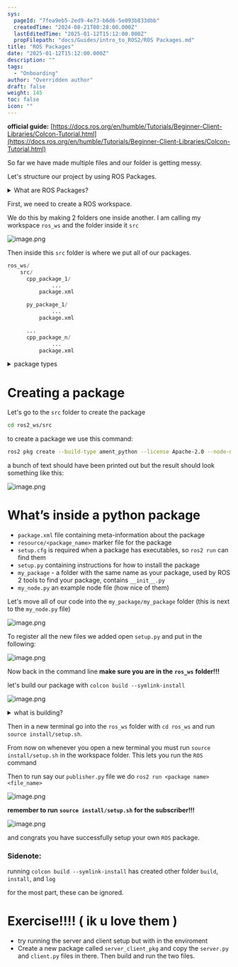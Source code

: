 ```yaml
---
sys:
  pageId: "7fea9eb5-2ed9-4e73-b6d6-5e093b833dbb"
  createdTime: "2024-08-21T00:28:00.000Z"
  lastEditedTime: "2025-01-12T15:12:00.000Z"
  propFilepath: "docs/Guides/intro_to_ROS2/ROS Packages.md"
title: "ROS Packages"
date: "2025-01-12T15:12:00.000Z"
description: ""
tags:
  - "Onboarding"
author: "Overridden author"
draft: false
weight: 145
toc: false
icon: ""
---
```


**official guide:** [https://docs.ros.org/en/humble/Tutorials/Beginner-Client-Libraries/Colcon-Tutorial.html](https://docs.ros.org/en/humble/Tutorials/Beginner-Client-Libraries/Colcon-Tutorial.html)

So far we have made multiple files and our folder is getting messy.

Let's structure our project by using ROS Packages.

<details>

<summary>What are ROS Packages?</summary>

ROS Packages are, as the name implies, packages of code that are highly sharable between ROS developers.

They consist of a folder, `package.xml` file, and source code

```python
      cpp_package_1/
		      ... imagine much code files here ..
          package.xml
```

</details>

First, we need to create a ROS workspace.

We do this by making 2 folders one inside another. I am calling my workspace `ros_ws` and the folder inside it `src`

![image.png](https://prod-files-secure.s3.us-west-2.amazonaws.com/d518164a-d88e-44d1-a4ee-3adb3bd8bce0/70706947-fd18-4537-a67b-e12946812d31/image.png?X-Amz-Algorithm=AWS4-HMAC-SHA256&X-Amz-Content-Sha256=UNSIGNED-PAYLOAD&X-Amz-Credential=ASIAZI2LB4667GCD7DRM%2F20250226%2Fus-west-2%2Fs3%2Faws4_request&X-Amz-Date=20250226T131700Z&X-Amz-Expires=3600&X-Amz-Security-Token=IQoJb3JpZ2luX2VjECQaCXVzLXdlc3QtMiJIMEYCIQDMKAWpeLInAbyg3mmRs%2F80hZ%2B0ljKLqd5kFaJlEdWxCwIhAL1atRhPunZfk3%2BYao%2FTKdcaCXrVkjaJlPlgAjFi8xrPKv8DCF0QABoMNjM3NDIzMTgzODA1IgzwItz2fu%2FasFBOq7Mq3APu4ZR5C9uANsRCxAW4NqAWm%2FauOH2PFCI2t1u0tl2tK1yWIPdaYNkaiBxhpHIHx4bZHHaKsUVTqKcGEHbc6BNOMm5LhDHhDZMQodneBLPQ4MykyJKAWZ%2B6PtQ5scn2hYwX9xxO9Af%2FGqPtRve83FnoXWP5qj%2B5LORPpVYcap7g13pec%2FyMqOcIZo3VfZF0AyJ0jaSCezD4xzAnjrhfgoZhrQ%2FyW5ucUWyBZoGxC%2B49SKv1OEVfBTDMgz5iFNaBOii252DlH%2ByEjZl2STWm9vJDldAVbc0ufPjFsVRpl5GQndtP7l4s03H1At4%2FkMLjusNGGLo0zW0EhAWQ4iBfWX261ozlxNz6DRRNem6rvmvjGJUxHtELOw2NtR7vqHAbO62BwHfiaNNdhTOUehWhJGeQ5GGEErgMSFf0%2BgxDy5WjHur90e62qq4hzXpvCPleucdJ3cklcul1VQ7Bx4M3ldCJI1%2FL49%2FPibfygRIJkRamUqSsZRV9cWEb5W5kePMpb4oP%2B%2FLnAUqUYnv4T2ZXU3iARQglEJhYLSpMrhscKOd8IRnxV7tT4ie3l42bNofe2czRGxu3C723XE2XX%2FKVRJV%2FVqPkZf%2Faew8Jgpr0cfGxSbtMIX15PNOZRjLbMTDeh%2Fy9BjqkAZxkt%2BoK5OpzJqn46ticLu4ewoXjDvCyOA75QKy7Sr%2BAcGz1f2nNKxqlht5ypbPfQbs7sCat%2Br9qsplklqvSfrf6v1Tn356Pa9Uxwf2s614t%2BoYZgVHd7D7jvU2W%2FA6TuP5xLyYPCBSrQCJ7bKU5Xx6kiLg%2BqN7hk61Q3xEtK24P8BtOv3RHb2uQHgZ3oOoRYz6woqFzWLQDIGY%2BLieclg60bYob&X-Amz-Signature=eec891aa269cbe2126990fa01c8d441ee7baacb631ac917432b60c0f573a8acf&X-Amz-SignedHeaders=host&x-id=GetObject)

Then inside this `src` folder is where we put all of our packages.

```python
ros_ws/
    src/
      cpp_package_1/
		      ...
          package.xml

      py_package_1/
		      ...
          package.xml

      ...
      cpp_package_n/
		      ...
          package.xml

```

<details>

<summary>package types</summary>

packages can be either `C++` or python.

the intern file structure is different for each but for this guide we will stick to creating python packages

</details>

# Creating a package

Let's go to the `src` folder to create the package

```bash
cd ros2_ws/src
```

to create a package we use this command:

```bash
ros2 pkg create --build-type ament_python --license Apache-2.0 --node-name my_node my_package
```

a bunch of text should have been printed out but the result should look something like this:

![image.png](https://prod-files-secure.s3.us-west-2.amazonaws.com/d518164a-d88e-44d1-a4ee-3adb3bd8bce0/e6cf1e3f-8512-4a3e-b131-079f800bf3e8/image.png?X-Amz-Algorithm=AWS4-HMAC-SHA256&X-Amz-Content-Sha256=UNSIGNED-PAYLOAD&X-Amz-Credential=ASIAZI2LB4667GCD7DRM%2F20250226%2Fus-west-2%2Fs3%2Faws4_request&X-Amz-Date=20250226T131700Z&X-Amz-Expires=3600&X-Amz-Security-Token=IQoJb3JpZ2luX2VjECQaCXVzLXdlc3QtMiJIMEYCIQDMKAWpeLInAbyg3mmRs%2F80hZ%2B0ljKLqd5kFaJlEdWxCwIhAL1atRhPunZfk3%2BYao%2FTKdcaCXrVkjaJlPlgAjFi8xrPKv8DCF0QABoMNjM3NDIzMTgzODA1IgzwItz2fu%2FasFBOq7Mq3APu4ZR5C9uANsRCxAW4NqAWm%2FauOH2PFCI2t1u0tl2tK1yWIPdaYNkaiBxhpHIHx4bZHHaKsUVTqKcGEHbc6BNOMm5LhDHhDZMQodneBLPQ4MykyJKAWZ%2B6PtQ5scn2hYwX9xxO9Af%2FGqPtRve83FnoXWP5qj%2B5LORPpVYcap7g13pec%2FyMqOcIZo3VfZF0AyJ0jaSCezD4xzAnjrhfgoZhrQ%2FyW5ucUWyBZoGxC%2B49SKv1OEVfBTDMgz5iFNaBOii252DlH%2ByEjZl2STWm9vJDldAVbc0ufPjFsVRpl5GQndtP7l4s03H1At4%2FkMLjusNGGLo0zW0EhAWQ4iBfWX261ozlxNz6DRRNem6rvmvjGJUxHtELOw2NtR7vqHAbO62BwHfiaNNdhTOUehWhJGeQ5GGEErgMSFf0%2BgxDy5WjHur90e62qq4hzXpvCPleucdJ3cklcul1VQ7Bx4M3ldCJI1%2FL49%2FPibfygRIJkRamUqSsZRV9cWEb5W5kePMpb4oP%2B%2FLnAUqUYnv4T2ZXU3iARQglEJhYLSpMrhscKOd8IRnxV7tT4ie3l42bNofe2czRGxu3C723XE2XX%2FKVRJV%2FVqPkZf%2Faew8Jgpr0cfGxSbtMIX15PNOZRjLbMTDeh%2Fy9BjqkAZxkt%2BoK5OpzJqn46ticLu4ewoXjDvCyOA75QKy7Sr%2BAcGz1f2nNKxqlht5ypbPfQbs7sCat%2Br9qsplklqvSfrf6v1Tn356Pa9Uxwf2s614t%2BoYZgVHd7D7jvU2W%2FA6TuP5xLyYPCBSrQCJ7bKU5Xx6kiLg%2BqN7hk61Q3xEtK24P8BtOv3RHb2uQHgZ3oOoRYz6woqFzWLQDIGY%2BLieclg60bYob&X-Amz-Signature=976a2b69cdd508fa93ed18d18f17691df7a6cfe3dace93da28f20d603f8ad735&X-Amz-SignedHeaders=host&x-id=GetObject)

# What’s inside a python package

- `package.xml` file containing meta-information about the package
- `resource/<package_name>` marker file for the package
- `setup.cfg` is required when a package has executables, so `ros2 run` can find them
- `setup.py` containing instructions for how to install the package
- `my_package` - a folder with the same name as your package, used by ROS 2 tools to find your package, contains `__init__.py`
- `my_node.py` an example node file (how nice of them)

Let's move all of our code into the `my_package/my_package` folder (this is next to the `my_node.py` file)

![image.png](https://prod-files-secure.s3.us-west-2.amazonaws.com/d518164a-d88e-44d1-a4ee-3adb3bd8bce0/9ce58f11-0da9-4d3e-b86d-506a9685d378/image.png?X-Amz-Algorithm=AWS4-HMAC-SHA256&X-Amz-Content-Sha256=UNSIGNED-PAYLOAD&X-Amz-Credential=ASIAZI2LB4667GCD7DRM%2F20250226%2Fus-west-2%2Fs3%2Faws4_request&X-Amz-Date=20250226T131700Z&X-Amz-Expires=3600&X-Amz-Security-Token=IQoJb3JpZ2luX2VjECQaCXVzLXdlc3QtMiJIMEYCIQDMKAWpeLInAbyg3mmRs%2F80hZ%2B0ljKLqd5kFaJlEdWxCwIhAL1atRhPunZfk3%2BYao%2FTKdcaCXrVkjaJlPlgAjFi8xrPKv8DCF0QABoMNjM3NDIzMTgzODA1IgzwItz2fu%2FasFBOq7Mq3APu4ZR5C9uANsRCxAW4NqAWm%2FauOH2PFCI2t1u0tl2tK1yWIPdaYNkaiBxhpHIHx4bZHHaKsUVTqKcGEHbc6BNOMm5LhDHhDZMQodneBLPQ4MykyJKAWZ%2B6PtQ5scn2hYwX9xxO9Af%2FGqPtRve83FnoXWP5qj%2B5LORPpVYcap7g13pec%2FyMqOcIZo3VfZF0AyJ0jaSCezD4xzAnjrhfgoZhrQ%2FyW5ucUWyBZoGxC%2B49SKv1OEVfBTDMgz5iFNaBOii252DlH%2ByEjZl2STWm9vJDldAVbc0ufPjFsVRpl5GQndtP7l4s03H1At4%2FkMLjusNGGLo0zW0EhAWQ4iBfWX261ozlxNz6DRRNem6rvmvjGJUxHtELOw2NtR7vqHAbO62BwHfiaNNdhTOUehWhJGeQ5GGEErgMSFf0%2BgxDy5WjHur90e62qq4hzXpvCPleucdJ3cklcul1VQ7Bx4M3ldCJI1%2FL49%2FPibfygRIJkRamUqSsZRV9cWEb5W5kePMpb4oP%2B%2FLnAUqUYnv4T2ZXU3iARQglEJhYLSpMrhscKOd8IRnxV7tT4ie3l42bNofe2czRGxu3C723XE2XX%2FKVRJV%2FVqPkZf%2Faew8Jgpr0cfGxSbtMIX15PNOZRjLbMTDeh%2Fy9BjqkAZxkt%2BoK5OpzJqn46ticLu4ewoXjDvCyOA75QKy7Sr%2BAcGz1f2nNKxqlht5ypbPfQbs7sCat%2Br9qsplklqvSfrf6v1Tn356Pa9Uxwf2s614t%2BoYZgVHd7D7jvU2W%2FA6TuP5xLyYPCBSrQCJ7bKU5Xx6kiLg%2BqN7hk61Q3xEtK24P8BtOv3RHb2uQHgZ3oOoRYz6woqFzWLQDIGY%2BLieclg60bYob&X-Amz-Signature=537e019275c91b992b57fcfab777455d6f8fd26871aff96d28d1e9c5c7e31e72&X-Amz-SignedHeaders=host&x-id=GetObject)

To register all the new files we added open `setup.py` and put in the following:

![image.png](https://prod-files-secure.s3.us-west-2.amazonaws.com/d518164a-d88e-44d1-a4ee-3adb3bd8bce0/1cd7c262-4cae-4496-9d75-c178537d24a2/image.png?X-Amz-Algorithm=AWS4-HMAC-SHA256&X-Amz-Content-Sha256=UNSIGNED-PAYLOAD&X-Amz-Credential=ASIAZI2LB4667GCD7DRM%2F20250226%2Fus-west-2%2Fs3%2Faws4_request&X-Amz-Date=20250226T131700Z&X-Amz-Expires=3600&X-Amz-Security-Token=IQoJb3JpZ2luX2VjECQaCXVzLXdlc3QtMiJIMEYCIQDMKAWpeLInAbyg3mmRs%2F80hZ%2B0ljKLqd5kFaJlEdWxCwIhAL1atRhPunZfk3%2BYao%2FTKdcaCXrVkjaJlPlgAjFi8xrPKv8DCF0QABoMNjM3NDIzMTgzODA1IgzwItz2fu%2FasFBOq7Mq3APu4ZR5C9uANsRCxAW4NqAWm%2FauOH2PFCI2t1u0tl2tK1yWIPdaYNkaiBxhpHIHx4bZHHaKsUVTqKcGEHbc6BNOMm5LhDHhDZMQodneBLPQ4MykyJKAWZ%2B6PtQ5scn2hYwX9xxO9Af%2FGqPtRve83FnoXWP5qj%2B5LORPpVYcap7g13pec%2FyMqOcIZo3VfZF0AyJ0jaSCezD4xzAnjrhfgoZhrQ%2FyW5ucUWyBZoGxC%2B49SKv1OEVfBTDMgz5iFNaBOii252DlH%2ByEjZl2STWm9vJDldAVbc0ufPjFsVRpl5GQndtP7l4s03H1At4%2FkMLjusNGGLo0zW0EhAWQ4iBfWX261ozlxNz6DRRNem6rvmvjGJUxHtELOw2NtR7vqHAbO62BwHfiaNNdhTOUehWhJGeQ5GGEErgMSFf0%2BgxDy5WjHur90e62qq4hzXpvCPleucdJ3cklcul1VQ7Bx4M3ldCJI1%2FL49%2FPibfygRIJkRamUqSsZRV9cWEb5W5kePMpb4oP%2B%2FLnAUqUYnv4T2ZXU3iARQglEJhYLSpMrhscKOd8IRnxV7tT4ie3l42bNofe2czRGxu3C723XE2XX%2FKVRJV%2FVqPkZf%2Faew8Jgpr0cfGxSbtMIX15PNOZRjLbMTDeh%2Fy9BjqkAZxkt%2BoK5OpzJqn46ticLu4ewoXjDvCyOA75QKy7Sr%2BAcGz1f2nNKxqlht5ypbPfQbs7sCat%2Br9qsplklqvSfrf6v1Tn356Pa9Uxwf2s614t%2BoYZgVHd7D7jvU2W%2FA6TuP5xLyYPCBSrQCJ7bKU5Xx6kiLg%2BqN7hk61Q3xEtK24P8BtOv3RHb2uQHgZ3oOoRYz6woqFzWLQDIGY%2BLieclg60bYob&X-Amz-Signature=0834fb0e7d1f9d10eca82daa7dea1c5aff381f6d45fd40b92a59ad840a668df5&X-Amz-SignedHeaders=host&x-id=GetObject)

Now back in the command line **make sure you are in the** **`ros_ws`** **folder!!!**

let's build our package with `colcon build --symlink-install`

![image.png](https://prod-files-secure.s3.us-west-2.amazonaws.com/d518164a-d88e-44d1-a4ee-3adb3bd8bce0/2f2a0d27-b173-48fd-b189-5f5c0ce65619/image.png?X-Amz-Algorithm=AWS4-HMAC-SHA256&X-Amz-Content-Sha256=UNSIGNED-PAYLOAD&X-Amz-Credential=ASIAZI2LB4667GCD7DRM%2F20250226%2Fus-west-2%2Fs3%2Faws4_request&X-Amz-Date=20250226T131700Z&X-Amz-Expires=3600&X-Amz-Security-Token=IQoJb3JpZ2luX2VjECQaCXVzLXdlc3QtMiJIMEYCIQDMKAWpeLInAbyg3mmRs%2F80hZ%2B0ljKLqd5kFaJlEdWxCwIhAL1atRhPunZfk3%2BYao%2FTKdcaCXrVkjaJlPlgAjFi8xrPKv8DCF0QABoMNjM3NDIzMTgzODA1IgzwItz2fu%2FasFBOq7Mq3APu4ZR5C9uANsRCxAW4NqAWm%2FauOH2PFCI2t1u0tl2tK1yWIPdaYNkaiBxhpHIHx4bZHHaKsUVTqKcGEHbc6BNOMm5LhDHhDZMQodneBLPQ4MykyJKAWZ%2B6PtQ5scn2hYwX9xxO9Af%2FGqPtRve83FnoXWP5qj%2B5LORPpVYcap7g13pec%2FyMqOcIZo3VfZF0AyJ0jaSCezD4xzAnjrhfgoZhrQ%2FyW5ucUWyBZoGxC%2B49SKv1OEVfBTDMgz5iFNaBOii252DlH%2ByEjZl2STWm9vJDldAVbc0ufPjFsVRpl5GQndtP7l4s03H1At4%2FkMLjusNGGLo0zW0EhAWQ4iBfWX261ozlxNz6DRRNem6rvmvjGJUxHtELOw2NtR7vqHAbO62BwHfiaNNdhTOUehWhJGeQ5GGEErgMSFf0%2BgxDy5WjHur90e62qq4hzXpvCPleucdJ3cklcul1VQ7Bx4M3ldCJI1%2FL49%2FPibfygRIJkRamUqSsZRV9cWEb5W5kePMpb4oP%2B%2FLnAUqUYnv4T2ZXU3iARQglEJhYLSpMrhscKOd8IRnxV7tT4ie3l42bNofe2czRGxu3C723XE2XX%2FKVRJV%2FVqPkZf%2Faew8Jgpr0cfGxSbtMIX15PNOZRjLbMTDeh%2Fy9BjqkAZxkt%2BoK5OpzJqn46ticLu4ewoXjDvCyOA75QKy7Sr%2BAcGz1f2nNKxqlht5ypbPfQbs7sCat%2Br9qsplklqvSfrf6v1Tn356Pa9Uxwf2s614t%2BoYZgVHd7D7jvU2W%2FA6TuP5xLyYPCBSrQCJ7bKU5Xx6kiLg%2BqN7hk61Q3xEtK24P8BtOv3RHb2uQHgZ3oOoRYz6woqFzWLQDIGY%2BLieclg60bYob&X-Amz-Signature=7f73232d7c553bcabeb3744c56385db8db6a63bf942bb20f2f2b4f0248d42127&X-Amz-SignedHeaders=host&x-id=GetObject)

<details>

<summary>what is building?</summary>

if you are a CS major at Rose-Hulman you will learn the answer to this in CSSE132

but TLDR; is it combines all the code files into one program that can be run easily 

</details>

Then in a new terminal go into the `ros_ws` folder with `cd ros_ws` and run `source install/setup.sh`. 

From now on whenever you open a new terminal you must run `source install/setup.sh` in the workspace folder. This lets you run the `ROS` command

Then to run say our `publisher.py` file we do `ros2 run <package name> <file_name>`

![image.png](https://prod-files-secure.s3.us-west-2.amazonaws.com/d518164a-d88e-44d1-a4ee-3adb3bd8bce0/4f4b1219-3a44-4632-aa0a-ce3471699f59/image.png?X-Amz-Algorithm=AWS4-HMAC-SHA256&X-Amz-Content-Sha256=UNSIGNED-PAYLOAD&X-Amz-Credential=ASIAZI2LB4667GCD7DRM%2F20250226%2Fus-west-2%2Fs3%2Faws4_request&X-Amz-Date=20250226T131700Z&X-Amz-Expires=3600&X-Amz-Security-Token=IQoJb3JpZ2luX2VjECQaCXVzLXdlc3QtMiJIMEYCIQDMKAWpeLInAbyg3mmRs%2F80hZ%2B0ljKLqd5kFaJlEdWxCwIhAL1atRhPunZfk3%2BYao%2FTKdcaCXrVkjaJlPlgAjFi8xrPKv8DCF0QABoMNjM3NDIzMTgzODA1IgzwItz2fu%2FasFBOq7Mq3APu4ZR5C9uANsRCxAW4NqAWm%2FauOH2PFCI2t1u0tl2tK1yWIPdaYNkaiBxhpHIHx4bZHHaKsUVTqKcGEHbc6BNOMm5LhDHhDZMQodneBLPQ4MykyJKAWZ%2B6PtQ5scn2hYwX9xxO9Af%2FGqPtRve83FnoXWP5qj%2B5LORPpVYcap7g13pec%2FyMqOcIZo3VfZF0AyJ0jaSCezD4xzAnjrhfgoZhrQ%2FyW5ucUWyBZoGxC%2B49SKv1OEVfBTDMgz5iFNaBOii252DlH%2ByEjZl2STWm9vJDldAVbc0ufPjFsVRpl5GQndtP7l4s03H1At4%2FkMLjusNGGLo0zW0EhAWQ4iBfWX261ozlxNz6DRRNem6rvmvjGJUxHtELOw2NtR7vqHAbO62BwHfiaNNdhTOUehWhJGeQ5GGEErgMSFf0%2BgxDy5WjHur90e62qq4hzXpvCPleucdJ3cklcul1VQ7Bx4M3ldCJI1%2FL49%2FPibfygRIJkRamUqSsZRV9cWEb5W5kePMpb4oP%2B%2FLnAUqUYnv4T2ZXU3iARQglEJhYLSpMrhscKOd8IRnxV7tT4ie3l42bNofe2czRGxu3C723XE2XX%2FKVRJV%2FVqPkZf%2Faew8Jgpr0cfGxSbtMIX15PNOZRjLbMTDeh%2Fy9BjqkAZxkt%2BoK5OpzJqn46ticLu4ewoXjDvCyOA75QKy7Sr%2BAcGz1f2nNKxqlht5ypbPfQbs7sCat%2Br9qsplklqvSfrf6v1Tn356Pa9Uxwf2s614t%2BoYZgVHd7D7jvU2W%2FA6TuP5xLyYPCBSrQCJ7bKU5Xx6kiLg%2BqN7hk61Q3xEtK24P8BtOv3RHb2uQHgZ3oOoRYz6woqFzWLQDIGY%2BLieclg60bYob&X-Amz-Signature=fe322fcc05733f9f46cd61d6cae039e0a78a8c61d88e8de8063c3d71dc20cf77&X-Amz-SignedHeaders=host&x-id=GetObject)

**remember to run** **`source install/setup.sh`** **for the subscriber!!!**

![image.png](https://prod-files-secure.s3.us-west-2.amazonaws.com/d518164a-d88e-44d1-a4ee-3adb3bd8bce0/02121119-dad4-49ec-8356-c956108b4243/image.png?X-Amz-Algorithm=AWS4-HMAC-SHA256&X-Amz-Content-Sha256=UNSIGNED-PAYLOAD&X-Amz-Credential=ASIAZI2LB4667GCD7DRM%2F20250226%2Fus-west-2%2Fs3%2Faws4_request&X-Amz-Date=20250226T131700Z&X-Amz-Expires=3600&X-Amz-Security-Token=IQoJb3JpZ2luX2VjECQaCXVzLXdlc3QtMiJIMEYCIQDMKAWpeLInAbyg3mmRs%2F80hZ%2B0ljKLqd5kFaJlEdWxCwIhAL1atRhPunZfk3%2BYao%2FTKdcaCXrVkjaJlPlgAjFi8xrPKv8DCF0QABoMNjM3NDIzMTgzODA1IgzwItz2fu%2FasFBOq7Mq3APu4ZR5C9uANsRCxAW4NqAWm%2FauOH2PFCI2t1u0tl2tK1yWIPdaYNkaiBxhpHIHx4bZHHaKsUVTqKcGEHbc6BNOMm5LhDHhDZMQodneBLPQ4MykyJKAWZ%2B6PtQ5scn2hYwX9xxO9Af%2FGqPtRve83FnoXWP5qj%2B5LORPpVYcap7g13pec%2FyMqOcIZo3VfZF0AyJ0jaSCezD4xzAnjrhfgoZhrQ%2FyW5ucUWyBZoGxC%2B49SKv1OEVfBTDMgz5iFNaBOii252DlH%2ByEjZl2STWm9vJDldAVbc0ufPjFsVRpl5GQndtP7l4s03H1At4%2FkMLjusNGGLo0zW0EhAWQ4iBfWX261ozlxNz6DRRNem6rvmvjGJUxHtELOw2NtR7vqHAbO62BwHfiaNNdhTOUehWhJGeQ5GGEErgMSFf0%2BgxDy5WjHur90e62qq4hzXpvCPleucdJ3cklcul1VQ7Bx4M3ldCJI1%2FL49%2FPibfygRIJkRamUqSsZRV9cWEb5W5kePMpb4oP%2B%2FLnAUqUYnv4T2ZXU3iARQglEJhYLSpMrhscKOd8IRnxV7tT4ie3l42bNofe2czRGxu3C723XE2XX%2FKVRJV%2FVqPkZf%2Faew8Jgpr0cfGxSbtMIX15PNOZRjLbMTDeh%2Fy9BjqkAZxkt%2BoK5OpzJqn46ticLu4ewoXjDvCyOA75QKy7Sr%2BAcGz1f2nNKxqlht5ypbPfQbs7sCat%2Br9qsplklqvSfrf6v1Tn356Pa9Uxwf2s614t%2BoYZgVHd7D7jvU2W%2FA6TuP5xLyYPCBSrQCJ7bKU5Xx6kiLg%2BqN7hk61Q3xEtK24P8BtOv3RHb2uQHgZ3oOoRYz6woqFzWLQDIGY%2BLieclg60bYob&X-Amz-Signature=33a0fd286be7a2eb94de067ef08b360845ce76da63ff04f6f1ab8bf1cce6aab6&X-Amz-SignedHeaders=host&x-id=GetObject)

and congrats you have successfully setup your own `ROS` package.

### Sidenote:

running `colcon build --symlink-install` has created other folder `build`, `install`, and `log`

for the most part, these can be ignored.

# Exercise!!!! ( ik u love them )

- try running the server and client setup but with in the enviroment
- Create a new package called `server_client_pkg` and copy the `server.py` and `client.py` files in there. Then build and run the two files.
